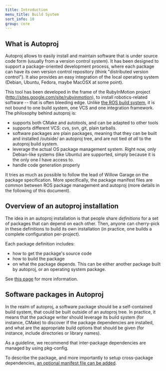 ```yaml
---
title: Introduction
menu_title: Build System
sort_info: 10
group: core
---
```


What is Autoproj
----------------
Autoproj allows to easily install and maintain software that is under source
code form (usually from a version control system). It has been designed to support a
package-oriented development process, where each package can have its own
version control repository (think "distributed version control"). It also
provides an easy integration of the local operating system (Debian, Ubuntu,
Fedora, maybe MacOSX at some point).

This tool has been developed in the frame of the RubyInMotion project
(http://sites.google.com/site/rubyinmotion), to install robotics-related
software -- that is often bleeding edge. Unlike [the ROS build
system](http://ros.org), it is not bound to one build system, one VCS and one
integration framework. The philosophy behind autoproj
is:

 * supports both CMake and autotools, and can be adapted to other tools
 * supports different VCS: cvs, svn, git, plain tarballs.
 * software packages are plain packages, meaning that they can be built and
   installed /outside/ an autoproj tree, and are not tied *at all* to the
   autoproj build system.
 * leverage the actual OS package management system. Right now, only Debian-like
   systems (like Ubuntu) are supported, simply because it is the only one I have
   access to.
 * handle code generation properly

It tries as much as possible to follow the lead of Willow Garage on the package
specification. More specifically, the package manifest files are common between
ROS package management and autoproj (more details in the following of this
document).

Overview of an autoproj installation
-------------------------------------

The idea in an autoproj installation is that people share _definitions_ for a
set of packages that can depend on each other. Then, anyone can cherry-pick in
these definitions to build its own installation (in practice, one builds a
complete configuration per-project).

Each package definition includes:

 * how to get the package's source code
 * how to build the package
 * on what the package depends. This can be either another package built by
   autoproj, or an operating system package.

See [this page](writing_manifest.html) for more information.


Software packages in Autoproj
-----------------------------
In the realm of autoproj, a software package should be a self-contained build
system, that could be built outside of an autoproj tree. In practice, it means
that the package writer should leverage its build system (for instance, CMake)
to discover if the package dependencies are installed, and what are the
appropriate build options that should be given (for instance, include
directories or library names).

As a guideline, we recommend that inter-package dependencies are managed by
using pkg-config.

To describe the package, and more importantly to setup cross-package
dependencies, [an optional manifest file can be
added](advanced/manifest-xml.html).

